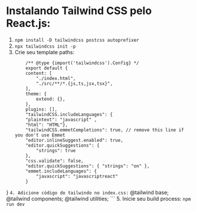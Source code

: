 # Instalando Tailwind CSS pelo React.js:

1. `npm install -D tailwindcss postcss autoprefixer`
2. `npx tailwindcss init -p`
3. Crie seu template paths:
    ```
        /** @type {import('tailwindcss').Config} */
        export default {
        content: [
            "./index.html",
            "./src/**/*.{js,ts,jsx,tsx}",
        ],
        theme: {
            extend: {},
        },
        plugins: [],
        "tailwindCSS.includeLanguages": { 
        "plaintext": "javascript" ,
        "html": "HTML"},
        "tailwindCSS.emmetCompletions": true, // remove this line if you don't use Emmet
        "editor.inlineSuggest.enabled": true,
        "editor.quickSuggestions": {
            "strings": true
        },
        "css.validate": false,
        "editor.quickSuggestions": { "strings": "on" },
        "emmet.includeLanguages": {
            "javascript": "javascriptreact"
        }
}
    ```
4. Adicione código do tailwindo no index.css:
    ```
    @tailwind base;
    @tailwind components;
    @tailwind utilities;
    ```
5. Inicie seu build process:
`npm run dev`